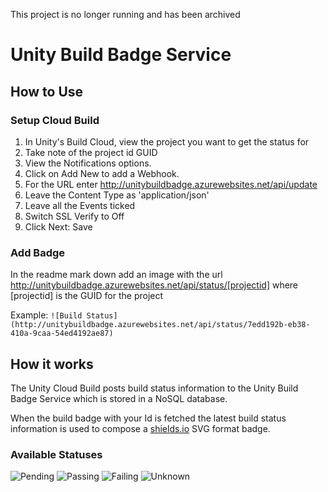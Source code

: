 This project is no longer running and has been archived

# Unity Build Badge Service

## How to Use

### Setup Cloud Build
1. In Unity's Build Cloud, view the project you want to get the status for
2. Take note of the project id GUID
3. View the Notifications options.
4. Click on Add New to add a Webhook.
5. For the URL enter http://unitybuildbadge.azurewebsites.net/api/update
6. Leave the Content Type as 'application/json'
7. Leave all the Events ticked
8. Switch SSL Verify to Off
9. Click Next: Save

### Add Badge
In the readme mark down add an image with the url http://unitybuildbadge.azurewebsites.net/api/status/[projectid]
where [projectid] is the GUID for the project

Example: `![Build Status](http://unitybuildbadge.azurewebsites.net/api/status/7edd192b-eb38-410a-9caa-54ed4192ae87)`

## How it works
The Unity Cloud Build posts build status information to the Unity Build Badge Service which is stored in a NoSQL database.

When the build badge with your Id is fetched the latest build status information is used to compose a [shields.io](http://shields.io) SVG format badge.

### Available Statuses

![Pending](https://img.shields.io/badge/build-pending-lightgrey.svg)
![Passing](https://img.shields.io/badge/build-passing-brightgreen.svg)
![Failing](https://img.shields.io/badge/build-failing-red.svg)
![Unknown](https://img.shields.io/badge/build-unknown-orange.svg)
